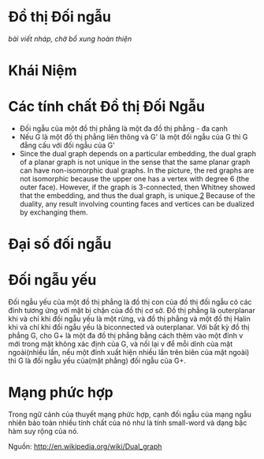 # Đồ thị Đối ngẫu #
_bài viết nháp, chờ bổ xung hoàn thiện_
# Khái Niệm #

# Các tính chất Đồ thị Đối Ngẫu #
  * Đối ngẫu của một đồ thị phẳng là một đa đồ thị phẳng - đa cạnh
  * Nếu G là một đồ thị phẳng liên thông và G' là một đối ngẫu của G thì G đẳng cấu với đối ngẫu của G'
  * Since the dual graph depends on a particular embedding, the dual graph of a planar graph is not unique in the sense that the same planar graph can have non-isomorphic dual graphs. In the picture, the red graphs are not isomorphic because the upper one has a vertex with degree 6 (the outer face). However, if the graph is 3-connected, then Whitney showed that the embedding, and thus the dual graph, is unique.[2](2.md)
Because of the duality, any result involving counting faces and vertices can be dualized by exchanging them.

# Đại số đối ngẫu #

# Đối ngẫu yếu #
Đối ngẫu yếu của một đồ thị phẳng là đồ thị con của đồ thị đối ngẫu có các đỉnh tương ứng với mặt bị chặn của đồ thị cơ sở. Đồ thị phẳng là outerplanar khi và chỉ khi đối ngẫu yếu là một rừng, và đồ thị phẳng và một đồ thị Halin khi và chỉ khi đối ngẫu yếu là biconnected và outerplanar. Với bất kỳ đồ thị phẳng G, cho G+ là một đa đồ thị phẳng bằng cách thêm vào một đỉnh v mới trong mặt không xác định của G, và nối lại v để mỗi dỉnh của mặt ngoài(nhiều lần, nếu một đỉnh xuất hiện nhiều lần trên biên của mặt ngoài) thì G là đối ngẫu yếu của(mặt phẳng) đối ngẫu của G+.

# Mạng phức hợp #
Trong ngữ cảnh của thuyết mạng phức hợp, cạnh đối ngẫu của mạng ngẫu nhiên bảo toàn nhiều tính chất của nó như là tính small-word và dạng bậc hàm suy rộng của nó.

Nguồn: http://en.wikipedia.org/wiki/Dual_graph